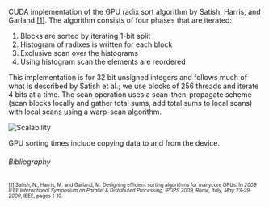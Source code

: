 CUDA implementation of the GPU radix sort algorithm by Satish, Harris, and Garland [[1]](https://www.cs.umd.edu/class/spring2021/cmsc714/readings/Satish-sorting.pdf). The algorithm consists of four phases that are iterated:
1. Blocks are sorted by iterating 1-bit split
2. Histogram of radixes is written for each block
3. Exclusive scan over the histograms
4. Using histogram scan the elements are reordered

This implementation is for 32 bit unsigned integers and follows much of what is described by Satish et al.; we use blocks of 256 threads and iterate 4 bits at a time. The scan operation uses a scan-then-propagate scheme (scan blocks locally and gather total sums, add total sums to local scans) with local scans using a warp-scan algorithm.


![Scalability](https://i.imgur.com/TXTZ4Up.png)

GPU sorting times include copying data to and from the device.

###### Bibliography
<sup><sub>
[1] Satish, N., Harris, M. and Garland, M. Designing efficient sorting algorithms for manycore GPUs. In *2009 IEEE International Symposium on Parallel & Distributed Processing, IPDPS 2009, Rome, Italy, May 23-29, 2009*, IEEE, pages 1-10.
</sub></sup>
